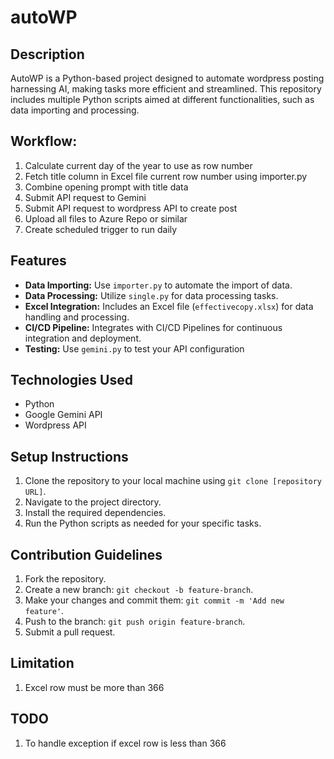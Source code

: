 # autoWP

## Description
AutoWP is a Python-based project designed to automate wordpress posting harnessing AI, making tasks more efficient and streamlined. This repository includes multiple Python scripts aimed at different functionalities, such as data importing and processing.

## Workflow:
1. Calculate current day of the year to use as row number
2. Fetch title column in Excel file current row number using importer.py 
3. Combine opening prompt with title data
4. Submit API request to Gemini
5. Submit API request to wordpress API to create post
6. Upload all files to Azure Repo or similar
7. Create scheduled trigger to run daily

## Features
- **Data Importing:** Use `importer.py` to automate the import of data.
- **Data Processing:** Utilize `single.py` for data processing tasks.
- **Excel Integration:** Includes an Excel file (`effectivecopy.xlsx`) for data handling and processing.
- **CI/CD Pipeline:** Integrates with CI/CD Pipelines for continuous integration and deployment.
- **Testing:** Use `gemini.py` to test your API configuration

## Technologies Used
- Python
- Google Gemini API
- Wordpress API

## Setup Instructions
1. Clone the repository to your local machine using `git clone [repository URL]`.
2. Navigate to the project directory.
3. Install the required dependencies.
4. Run the Python scripts as needed for your specific tasks.

## Contribution Guidelines
1. Fork the repository.
2. Create a new branch: `git checkout -b feature-branch`.
3. Make your changes and commit them: `git commit -m 'Add new feature'`.
4. Push to the branch: `git push origin feature-branch`.
5. Submit a pull request.

## Limitation
1. Excel row must be more than 366

## TODO
1. To handle exception if excel row is less than 366